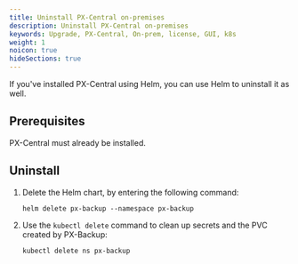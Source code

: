 ```yaml
---
title: Uninstall PX-Central on-premises
description: Uninstall PX-Central on-premises
keywords: Upgrade, PX-Central, On-prem, license, GUI, k8s
weight: 1
noicon: true
hideSections: true
---
```


If you've installed PX-Central using Helm, you can use Helm to uninstall it as well.

## Prerequisites

PX-Central must already be installed.

## Uninstall

1. Delete the Helm chart, by entering the following command:

    ```text
    helm delete px-backup --namespace px-backup
    ```
2. Use the `kubectl delete` command to clean up secrets and the PVC created by PX-Backup:

    ```text
    kubectl delete ns px-backup
    ```